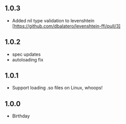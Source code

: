 1.0.3
-----
* Added nil type validation to levenshtein [https://github.com/dbalatero/levenshtein-ffi/pull/3]

1.0.2
-----
* spec updates
* autoloading fix

1.0.1
-----
* Support loading .so files on Linux, whoops!

1.0.0
-----
* Birthday
